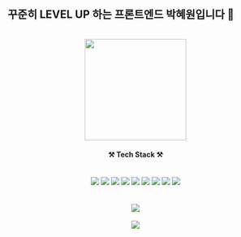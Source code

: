 
## 꾸준히 LEVEL UP 하는 프론트엔드 박혜원입니다 🧐
<br/>
<div align="center">

	
<img src="https://i.pinimg.com/564x/02/8f/68/028f6863b8e9784813d8711ab8fc445b.jpg" width="200px" />
</div>
<div align="center">
<h4> ⚒ Tech Stack ⚒</h4>
</div><br/>

<div align="center">
<img src="https://img.shields.io/badge/Github-181717?style=flat&logo=Github&logoColor=white"> <img src="https://img.shields.io/badge/JavaScript-F7DF1E?style=flat&logo=JavaScript&logoColor=white">
<img src="https://img.shields.io/badge/Vue.js-4FC08D?style=flat&logo=Vue.js&logoColor=white">
<img src="https://img.shields.io/badge/Vuetify-1867C0?style=flat&logo=Vuetify&logoColor=white">
<img src="https://img.shields.io/badge/React-61DAFB?style=flat&logo=React&logoColor=white">
<img src="https://img.shields.io/badge/React Query-FF4154?style=flat&logo=React Query&logoColor=white">
<img src="https://img.shields.io/badge/Tailwind CSS-06B6D4?style=flat&logo=Tailwind CSS&logoColor=white">
<img src="https://img.shields.io/badge/TypeScript-3178C6?style=flat&logo=TypeScript&logoColor=white">
<img src="https://img.shields.io/badge/Firebase-FFCA28?style=flat&logo=Firebase&logoColor=white">
<br/><br/>
 <br/> 
<img src="https://github-readme-stats.vercel.app/api/top-langs/?username=heywon0909&layout=compact"><br/><br/>
<img src="https://github-readme-stats.vercel.app/api?username=heywon0909&show_icons=true">
</div>
<!--![heywon0909's GitHub stats](https://github-readme-stats.vercel.app/api?username=heywon0909&show_icons=true&theme=radical)-->


	
